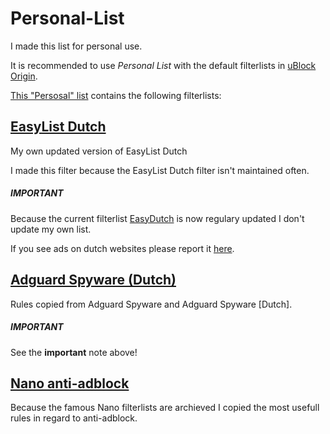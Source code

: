 # Personal-List
I made this list for personal use. 

It is recommended to use _Personal List_ with the default filterlists in [uBlock Origin](https://github.com/uBlockOrigin/uAssets). 

[This "Persosal" list](https://github.com/JohnyP36/Personal-List/blob/main/Personal%20List.txt) contains the following filterlists:

## [EasyList Dutch](https://github.com/JohnyP36/Personal-List/tree/main/easylistdutch)
My own updated version of EasyList Dutch

I made this filter because the EasyList Dutch filter isn't maintained often.

##### IMPORTANT
Because the current filterlist [EasyDutch](https://github.com/BPower0036/AdBlockFilters/blob/main/easydutch) is now regulary updated I don't update my own list. 

If you see ads on dutch websites please report it [here](https://github.com/BPower0036/AdBlockFilters/issues).

## [Adguard Spyware (Dutch)](https://github.com/JohnyP36/Personal-List/blob/main/Adguard%20Spyware%20%5BDutch%5D.txt)
Rules copied from Adguard Spyware and Adguard Spyware [Dutch]. 
##### IMPORTANT
See the **important** note above!

## [Nano anti-adblock](https://github.com/JohnyP36/Personal-List/blob/main/Nano%20anti-Adblock.txt)
Because the famous Nano filterlists are archieved I copied the most usefull rules in regard to anti-adblock.
